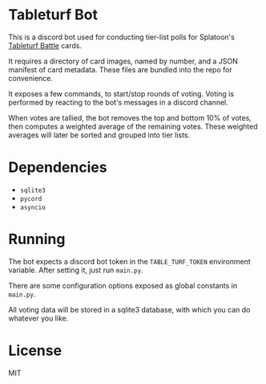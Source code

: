 # Tableturf Bot

This is a discord bot used for conducting tier-list polls for Splatoon's [Tableturf Battle](https://splatoonwiki.org/wiki/Tableturf_Battle) cards.

It requires a directory of card images, named by number, and a JSON manifest of card metadata. These files are bundled into the repo for convenience.

It exposes a few commands, to start/stop rounds of voting. Voting is performed by reacting to the bot's messages in a discord channel.

When votes are tallied, the bot removes the top and bottom 10% of votes, then computes a weighted average of the remaining votes. These weighted averages will later be sorted and grouped into tier lists.

# Dependencies

- `sqlite3`
- `pycord`
- `asyncio`

# Running

The bot expects a discord bot token in the `TABLE_TURF_TOKEN` environment variable. After setting it, just run `main.py`.

There are some configuration options exposed as global constants in `main.py`.

All voting data will be stored in a sqlite3 database, with which you can do whatever you like.

# License

MIT